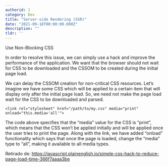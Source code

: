 ```yaml
---
authorid: 1
category: Dev
title: "Server-side Rendering (SSR)"
date: "2021-09-18T00:00:00.000Z"
description: ""
tldr: ''
---
```


Use Non-Blocking CSS

In order to resolve this issue, we can simply use a hack and improve the performance of the application. We want that the browser should not wait for CSS to be downloaded and the CSSOM to be created during the initial page load.

We can delay the CSSOM creation for non-critical CSS resources. Let’s imagine we have some CSS which will be applied to a certain item that will display only after the initial page load. So, we need not make the page load wait for the CSS to be downloaded and parsed.

```
<link rel="stylesheet" href="/path/to/my.css" media="print" onload="this.media='all'">
```

The code above specifies that the “media” value for the CSS is “print”, which means that the CSS won’t be applied initially and will be applied once the user tries to print the page. Along with the link, we have added “onload” functionality which says that once the page is loaded, change the “media” type to “all”, making it available to all media types.

Retirado de: https://javascript.plainenglish.io/simple-css-hack-to-reduce-page-load-time-366f7aaaa3be

























